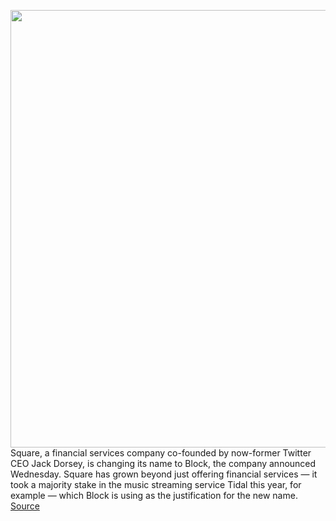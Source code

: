 <img src='https://cdn.vox-cdn.com/thumbor/S7tvD5eMdrHbqkqicxrh4B0StPI=/0x0:1920x1080/1200x800/filters:focal(807x387:1113x693)/cdn.vox-cdn.com/uploads/chorus_image/image/70216770/Block_lockup_reverse_black_1920x1080.0.jpg' width='700px' /><br/>
Square, a financial services company co-founded by now-former Twitter CEO Jack Dorsey, is changing its name to Block, the company announced Wednesday. Square has grown beyond just offering financial services — it took a majority stake in the music streaming service Tidal this year, for example — which Block is using as the justification for the new name.
<a href='https://www.theverge.com/2021/12/1/22812752/square-changing-name-block-jack-dorsey-cash-app-tidal-crypto-spiral'> Source <a/>